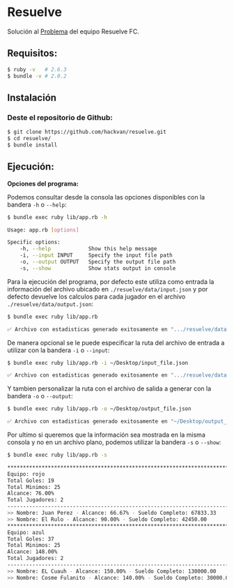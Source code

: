 # Resuelve

Solución al [Problema](/PROBLEM.md) del equipo Resuelve FC.

## Requisitos:
```bash
$ ruby -v   # 2.6.3
$ bundle -v # 2.0.2
```

## Instalación
### Deste el repositorio de Github:
```bash
$ git clone https://github.com/hackvan/resuelve.git
$ cd resuelve/
$ bundle install
```

## Ejecución:
**Opciones del programa:**

Podemos consultar desde la consola las opciones disponibles con la bandera `-h` o `--help`:
```bash
$ bundle exec ruby lib/app.rb -h

Usage: app.rb [options]

Specific options:
    -h, --help            Show this help message
    -i, --input INPUT     Specify the input file path
    -o, --output OUTPUT   Specify the output file path
    -s, --show            Show stats output in console
```

Para la ejecución del programa, por defecto este utiliza como entrada la información del archivo ubicado en `./resuelve/data/input.json` y por defecto devuelve los calculos para cada jugador en el archivo `./resuelve/data/output.json`:
```bash
$ bundle exec ruby lib/app.rb

✅ Archivo con estadisticas generado exitosamente en ".../resuelve/data/output.json"
```

De manera opcional se le puede especificar la ruta del archivo de entrada a utilizar con la bandera `-i` o `--input`:

```bash
$ bundle exec ruby lib/app.rb -i ~/Desktop/input_file.json

✅ Archivo con estadisticas generado exitosamente en ".../resuelve/data/output.json"
```

Y tambien personalizar la ruta con el archivo de salida a generar con la bandera `-o` o `--output`:

```bash
$ bundle exec ruby lib/app.rb -o ~/Desktop/output_file.json

✅ Archivo con estadisticas generado exitosamente en "~/Desktop/output_file.json"
```

Por ultimo si queremos que la información sea mostrada en la misma consola y no en un archivo plano, podemos utilizar la bandera `-s` o `--show`:

```bash
$ bundle exec ruby lib/app.rb -s

********************************************************************************
Equipo: rojo
Total Goles: 19
Total Minimos: 25
Alcance: 76.00%
Total Jugadores: 2
--------------------------------------------------------------------------------
>> Nombre: Juan Perez - Alcance: 66.67% - Sueldo Completo: 67833.33
>> Nombre: El Rulo - Alcance: 90.00% - Sueldo Completo: 42450.00
********************************************************************************
Equipo: azul
Total Goles: 37
Total Minimos: 25
Alcance: 148.00%
Total Jugadores: 2
--------------------------------------------------------------------------------
>> Nombre: EL Cuauh - Alcance: 150.00% - Sueldo Completo: 130000.00
>> Nombre: Cosme Fulanito - Alcance: 140.00% - Sueldo Completo: 30000.00
```